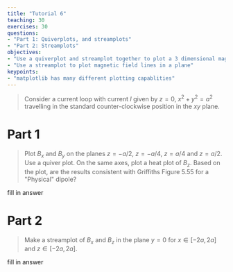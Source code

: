 ```yaml
---
title: "Tutorial 6"
teaching: 30
exercises: 30
questions:
- "Part 1: Quiverplots, and streamplots"
- "Part 2: Streamplots"
objectives:
- "Use a quiverplot and streamplot together to plot a 3 dimensional magnetic field on a 2d graph"
- "Use a streamplot to plot magnetic field lines in a plane"
keypoints:
- "matplotlib has many different plotting capablities"
---
```


> Consider a current loop with current $I$ given by $z=0$, $x^2 + y^2 = a^2$ travelling in the standard counter-clockwise position in the $xy$ plane. 

# Part 1
> Plot $B_x$ and $B_y$ on the planes $z=-a/2$, $z=-a/4$, $z=a/4$ and $z=a/2$. Use a quiver plot. On the same axes, plot a heat plot of $B_z$. Based on the plot, are the results consistent with Griffiths Figure 5.55 for a "Physical" dipole?

fill in answer

# Part 2
> Make a streamplot of $B_x$ and $B_z$ in the plane $y=0$ for $x \in [-2a, 2a]$ and $z \in [-2a, 2a]$.

fill in answer
